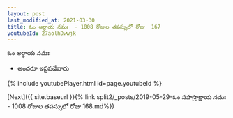 ```yaml
---
layout: post
last_modified_at: 2021-03-30
title: ఓం అర్థాయ నమః  - 1008 రోజుల తపస్సులో రోజు  167
youtubeId: 27aolhDwwjk
---
```

 
 
 ఓం అర్థాయ నమః  
 
 -  అందరూ ఇష్టపడేవారు 
 
  
 
  
 
 
 
 
 
 


{% include youtubePlayer.html id=page.youtubeId %}
 
[Next]({{ site.baseurl }}{% link  split2/_posts/2019-05-29-ఓం సహస్రాక్షాయ నమః   - 1008 రోజుల తపస్సులో రోజు  168.md%})
 
